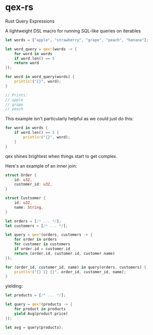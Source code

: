 # qex-rs

Rust Query Expressions

A lightweight DSL macro for running SQL-like queries on iterables

```rust
let words = ["apple", "strawberry", "grape", "peach", "banana"];

let word_query = qex!(words -> {
    for word in words
    if word.len() == 5
    return word
});

for word in word_query(words) {
    println!("{}", word);
}

// Prints:
// apple
// grape
// peach
```

This example isn't particularly helpful as we could just do this:

```rust
for word in words {
    if word.len() == 5 {
        println!("{}", word);
    }
}
```

qex shines brightest when things start to get complex.

Here's an example of an inner join:

```rust
struct Order {
    id: u32,
    customer_id: u32,
}

struct Custsomer {
    id: u32,
    name: String,
}

let orders = [/* ... */];
let customers = [/* ... */];

let query = qex!(orders, customers -> {
    for order in orders
    for customer in customers
    if order.id = customer.id
    return (order.id, customer.id, customer.name)
});

for (order_id, customer_id, name) in query(orders, customers) {
    println!("{} {} {}", order_id, customer_id, name);
}
```

yielding:

```rust
let products = [/* ... */];

let query = qex!(products -> {
    for product in products
    yield Avg(product.price)
});

let avg = query(products);
```
